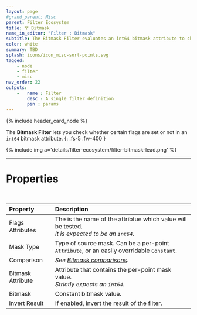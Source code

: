 ```yaml
---
layout: page
#grand_parent: Misc
parent: Filter Ecosystem
title: 🝖 Bitmask
name_in_editor: "Filter : Bitmask"
subtitle: The Bitmask Filter evaluates an int64 bitmask attribute to check specific flags, with configurable mask types, comparisons, and an option to invert the result.
color: white
summary: TBD
splash: icons/icon_misc-sort-points.svg
tagged: 
    - node
    - filter
    - misc
nav_order: 22
outputs:
    -   name : Filter
        desc : A single filter definition
        pin : params
---
```


{% include header_card_node %}

The **Bitmask Filter** lets you check whether certain flags are set or not in an `int64` bitmask attribute.
{: .fs-5 .fw-400 } 

{% include img a='details/filter-ecosystem/filter-bitmask-lead.png' %}

---
# Properties
<br>

| Property       | Description          |
|:-------------|:------------------|
| Flags Attributes          | The is the name of the attribtue which value will be tested.<br>*It is expected to be an `int64`.* |
| Mask Type | Type of source mask. Can be a per-point `Attribute`, or an easily overridable `Constant`. |
| Comparison | *See [Bitmask comparisons](/PCGExtendedToolkit/doc-general/comparisons.html#bitmask-comparisons).* |
| Bitmask Attribute | Attribute that contains the per-point mask value.<br>*Strictly expects an `int64`.* |
| Bitmask | Constant bitmask value. |
| Invert Result | If enabled, invert the result of the filter. |